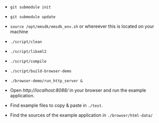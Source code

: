 
* `git submodule init`

* `git submodule update`

* `source /opt/emsdk/emsdk_env.sh` or whereever this is located on your machine

* `./script/clean`

* `./script/libxml2`

* `./script/compile`

* `./script/build-browser-demo`

* `./browser-demo/run_http_server &`

* Open *http://localhost:8088/* in your browser and run the example application.

* Find example files to copy & paste in `./test`.

* Find the sources of the example application in `./browser/html-data/`

